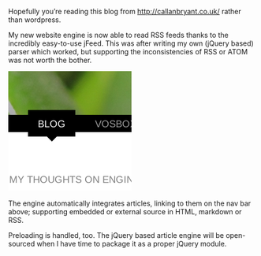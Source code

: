 Hopefully you’re reading this blog from <http://callanbryant.co.uk/> rather than wordpress.

My new website engine is now able to read RSS feeds thanks to the incredibly easy-to-use jFeed. This was after writing my own (jQuery based) parser which worked, but supporting the inconsistencies of RSS or ATOM was not worth the bother.

![Website engine](blog/images/engine.png)

The engine automatically integrates articles, linking to them on the nav bar above; supporting embedded or external source in HTML, markdown or RSS.

Preloading is handled, too. The jQuery based article engine will be open-sourced when I have time to package it as a proper jQuery module.

